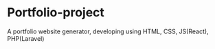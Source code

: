 # Portfolio-project
A portfolio website generator, developing using HTML, CSS, JS(React), PHP(Laravel)
